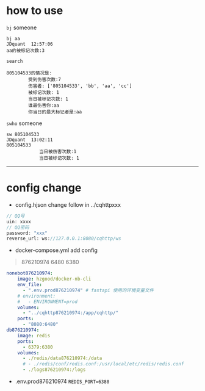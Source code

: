 # how to use

`bj` someone
```
bj aa
JDquant  12:57:06
aa的被标记次数:3
```
`search`
```
805104533的情况是:
        受到伤害次数:7
        伤害者: ['805104533', 'bb', 'aa', 'cc']
        被标记次数: 1
        当日被标记次数: 1
        谁最伤害你:aa
        你当日的最大标记者是:aa
```

`swho` someone
```
sw 805104533
JDquant  13:02:11
805104533
            当日被伤害次数:1
            当日被标记次数: 1
```

----
# config change
* config.hjson
change follow in ../cqhttpxxx
```c
// QQ号
uin: xxxx
// QQ密码
password: "xxx"
reverse_url: ws://127.0.0.1:8080/cqhttp/ws
```

* docker-compose.yml
add config
> 876210974
> 6480
> 6380
```yaml
nonebot876210974:
    image: hzgood/docker-nb-cli
    env_file:
      - ".env.prod876210974" # fastapi 使用的环境变量文件
    # environment:
    #   - ENVIRONMENT=prod
    volumes:
      - "../cqhttp876210974:/app/cqhttp/"
    ports:
      - "8080:6480"
db876210974:
    image: redis
    ports:
      - 6379:6380
    volumes:
      - ./redis/data876210974:/data
      # - ./redis/conf/redis.conf:/usr/local/etc/redis/redis.conf
      - ./logs876210974:/logs
```
* .env.prod876210974
`REDIS_PORT=6380`